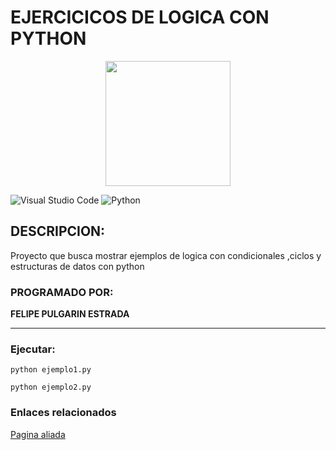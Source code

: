 # EJERCICICOS DE LOGICA CON PYTHON

<p align="center">
<img width= "200" height ="200" src= "https://thumbs.dreamstime.com/b/desarrollador-de-software-83634541.jpg">

</p>

![Visual Studio Code](https://img.shields.io/badge/Visual%20Studio%20Code-0078d7.svg?style=for-the-badge&logo=visual-studio-code&logoColor=white)
![Python](https://img.shields.io/badge/python-3670A0?style=for-the-badge&logo=python&logoColor=ffdd54)

## DESCRIPCION:
Proyecto que busca mostrar ejemplos de logica con condicionales ,ciclos y estructuras de datos con python

### PROGRAMADO POR:
**FELIPE PULGARIN ESTRADA**
***
### Ejecutar:
`python ejemplo1.py`

`python ejemplo2.py`


### Enlaces relacionados
[Pagina aliada](http://www.google.com)

